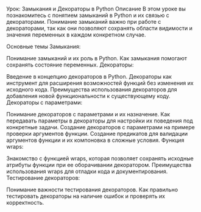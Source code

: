 Урок: Замыкания и Декораторы в Python
Описание
В этом уроке вы познакомитесь с понятием замыканий в Python и их связью с декораторами. Понимание замыканий важно при работе с декораторами, так как они позволяют сохранять области видимости и значения переменных в каждом конкретном случае.

Основные темы
Замыкания:

Понимание замыканий и их роль в Python.
Как замыкания помогают сохранять состояние переменных.
Декораторы:

Введение в концепцию декораторов в Python.
Декораторы как инструмент для расширения возможностей функций без изменения их исходного кода.
Преимущества использования декораторов для добавления новой функциональности к существующему коду.
Декораторы с параметрами:

Понимание декораторов с параметрами и их назначение.
Как передавать параметры в декораторы для настройки их поведения под конкретные задачи.
Создание декораторов с параметрами на примере проверки аргументов функции.
Создание предикатов для валидации аргументов функции и их компоновка в сложные условия.
Функция wraps:

Знакомство с функцией wraps, которая позволяет сохранять исходные атрибуты функции при ее оборачивании декоратором.
Преимущества использования wraps для отладки кода и документирования.
Тестирование декораторов:

Понимание важности тестирования декораторов.
Как правильно тестировать декораторы на наличие ошибок и проверять их корректность.

